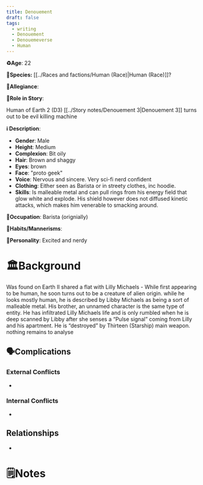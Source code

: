 ```yaml
---
title: Denouement
draft: false
tags:
  - writing
  - Denouement
  - Denouemeverse
  - Human
---
```


**♻️Age**: 22

👾**Species:** [[../Races and factions/Human (Race)|Human (Race)]]?

🏅**Allegiance**:

**🎲Role in Story**: 

Human of Earth 2 (D3) [[../Story notes/Denouement 3|Denouement 3]]
turns out to be evil killing machine 

**ℹ️ Description**: 

* **Gender**:  Male
* **Height**: Medium
* **Complexion**: Bit oily
* **Hair**: Brown and shaggy
* **Eyes**:  brown
* **Face**: "proto geek"
* **Voice**: Nervous and sincere. Very sci-fi nerd confident
* **Clothing**:  Either seen as Barista or in streety clothes, inc hoodie.
* **Skills**: Is malleable metal and can pull rings from his energy field that glow white and explode. His shield however does not diffused kinetic attacks, which makes him venerable to smacking around.

**💼Occupation**: Barista (orignially)

**🎺Habits/Mannerisms**:

**🧨Personality**: Excited and nerdy

# 🏛️Background

Was found on Earth II shared a flat with Lilly Michaels - While first appearing to be human, he soon turns out to be a creature of alien origin.
while he looks mostly human, he is described by Libby Michaels as being a sort of malleable metal. His brother, an unnamed character is the same type of entity.
He has infiltrated Lilly Michaels life and is only rumbled when he is deep scanned by Libby after she senses a “Pulse signal” coming from Lilly and his apartment.
He is “destroyed” by Thirteen (Starship) main weapon. nothing remains to analyse

## 🗣️Complications

### **External Conflicts**

- 

### **Internal Conflicts**

- 

## Relationships

- 

# 🗒️Notes